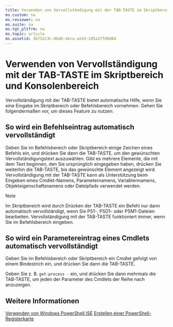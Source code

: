 ```yaml
---
title: Verwenden von Vervollständigung mit der TAB-TASTE im Skriptbereich und Konsolenbereich
ms.custom: na
ms.reviewer: na
ms.suite: na
ms.tgt_pltfrm: na
ms.topic: article
ms.assetid: 3b752c3c-0bd0-4eca-a2d3-2d5a37fd9d84
---
```

# Verwenden von Vervollständigung mit der TAB-TASTE im Skriptbereich und Konsolenbereich
Vervollständigung mit der TAB-TASTE bietet automatische Hilfe, wenn Sie eine Eingabe im Skriptbereich oder Befehlsbereich vornehmen. Gehen Sie folgendermaßen vor, um dieses Feature zu nutzen:

## So wird ein Befehlseintrag automatisch vervollständigt
Geben Sie im Befehlsbereich oder Skriptbereich einige Zeichen eines Befehls ein, und drücken Sie dann die TAB-TASTE, um den gewünschten Vervollständigungstext auszuwählen. Gibt es mehrere Elemente, die mit dem Text beginnen, den Sie ursprünglich eingegeben haben, drücken Sie weiterhin die TAB-TASTE, bis das gewünschte Element angezeigt wird. Vervollständigung mit der TAB-TASTE kann als Unterstützung beim Eingeben eines Cmdlet-Namens, Parameternamens, Variablennamens, Objekteigenschaftsnamens oder Dateipfads verwendet werden.

> [!NOTE]
> Im Skriptbereich wird durch Drücken der TAB-TASTE ein Befehl nur dann automatisch vervollständigt, wenn Sie PS1-, PSD1- oder PSM1-Dateien bearbeiten. Vervollständigung mit der TAB-TASTE funktioniert immer, wenn Sie im Befehlsbereich eingeben.

## So wird ein Parametereintrag eines Cmdlets automatisch vervollständigt
Geben Sie im Befehlsbereich oder Skriptbereich ein Cmdlet gefolgt von einem Bindestrich ein, und drücken Sie dann die TAB-TASTE.

Geben Sie z. B. `get-process -` ein, und drücken Sie dann mehrmals die TAB-TASTE, um jeden der Parameter des Cmdlets der Reihe nach anzuzeigen.

## Weitere Informationen
[Verwenden von Windows PowerShell ISE](using-the-windows-powershell-ise.md)
[Erstellen einer PowerShell-Registerkarte](How-to-Create-a-PowerShell-Tab-in-Windows-PowerShell-ISE.md)


<!--HONumber=May16_HO2-->


